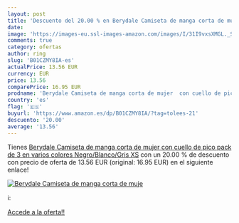 ```yaml
---
layout: post
title: 'Descuento del 20.00 % en Berydale Camiseta de manga corta de muje'
date: 
image: 'https://images-eu.ssl-images-amazon.com/images/I/31I9vxsXMGL._SL200_.jpg'
comments: true
category: ofertas
author: ring
slug: 'B01CZMY8IA-es'
actualPrice: 13.56 EUR
currency: EUR
price: 13.56
comparePrice: 16.95 EUR
prodname: 'Berydale Camiseta de manga corta de mujer  con cuello de pico  pack de 3  en varios colores  Negro/Blanco/Gris  XS'
country: 'es'
flag: '🇪🇸'
buyurl: 'https://www.amazon.es/dp/B01CZMY8IA/?tag=tolees-21'
descuento: '20.00'
average: '13.56'
---
```


Tienes [Berydale Camiseta de manga corta de mujer  con cuello de pico  pack de 3  en varios colores  Negro/Blanco/Gris  XS](https://www.amazon.es/dp/B01CZMY8IA/?tag=tolees-21) con un 20.00 % de descuento con precio de oferta de 13.56 EUR (original: 16.95 EUR) en el siguiente enlace!

[![Berydale Camiseta de manga corta de muje](https://images-eu.ssl-images-amazon.com/images/I/31I9vxsXMGL._SL200_.jpg)](https://www.amazon.es/dp/B01CZMY8IA/?tag=tolees-21)

ℹ️:


[Accede a la oferta!!](https://www.amazon.es/dp/B01CZMY8IA/?tag=tolees-21)
